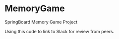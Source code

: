 # MemoryGame
SpringBoard Memory Game Project

Using this code to link to Slack for review from peers.
